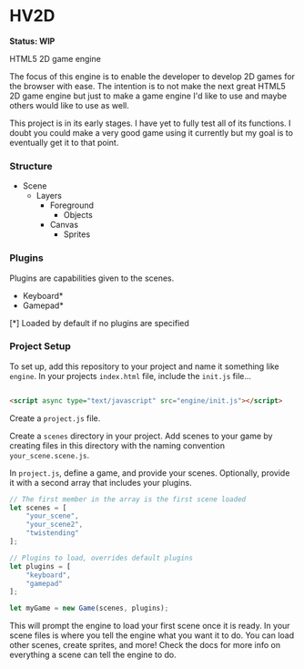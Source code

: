 # HV2D

**Status: WIP**

HTML5 2D game engine

The focus of this engine is to enable the developer to develop 2D games for the browser with ease. The intention is to
not make the next great HTML5 2D game engine but just to make a game engine I'd like to use and maybe others would like
to use as well.

This project is in its early stages. I have yet to fully test all of its functions. I doubt you could make a very good game using it currently but my goal is to eventually get it to that point. 

### Structure

 - Scene
   - Layers
     - Foreground
       - Objects
     - Canvas
       - Sprites

### Plugins

Plugins are capabilities given to the scenes.

- Keyboard*
- Gamepad*

[*] Loaded by default if no plugins are specified

### Project Setup

To set up, add this repository to your project and name it something like `engine`. In your projects `index.html` file,
include the `init.js` file...

```html

<script async type="text/javascript" src="engine/init.js"></script>
```

Create a `project.js` file.

Create a `scenes` directory in your project. Add scenes to your game by creating files in this directory with the naming
convention `your_scene.scene.js`.

In `project.js`, define a game, and provide your scenes. Optionally, provide it with a second array that includes your
plugins.

```js
// The first member in the array is the first scene loaded
let scenes = [
	"your_scene",
	"your_scene2",
	"twistending"
];

// Plugins to load, overrides default plugins
let plugins = [
	"keyboard",
	"gamepad"
];

let myGame = new Game(scenes, plugins);
```

This will prompt the engine to load your first scene once it is ready. In your scene files is where you tell the engine
what you want it to do. You can load other scenes, create sprites, and more! Check the docs for more info on everything
a scene can tell the engine to do.
